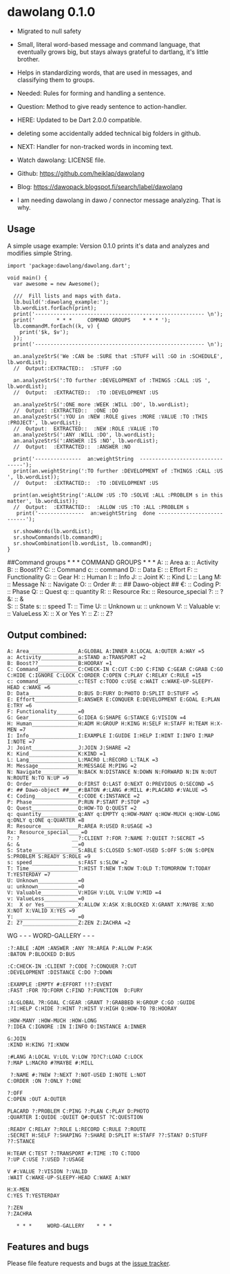 # dawolang  0.1.0

* Migrated to null safety
* Small, literal word-based message and command language, that eventually grows big, but stays always grateful to dartlang, it's little brother.
* Helps in standardizing words, that are used in messages, and classifying them to groups.
* Needed: Rules for forming and handling a sentence.
* Question: Method to give ready sentence to action-handler.
* HERE:  Updated to be Dart 2.0.0 compatible.
*   deleting some accidentally added technical big folders in github.
* NEXT: Handler for non-tracked words in incoming text.

* Watch dawolang: LICENSE file.
* Github: https://github.com/heiklap/dawolang
* Blog:  https://dawopack.blogspot.fi/search/label/dawolang 

* I am needing dawolang in dawo / connector message analyzing. That is why.
## Usage

A simple usage example:
Version 0.1.0  prints it's data and analyzes and modifies simple String.

    import 'package:dawolang/dawolang.dart';

    void main() {
      var awesome = new Awesome();

      ///  Fill lists and maps with data.
      lb.build(':dawolang_example:');
      lb.wordList.forEach(print);
      print('------------------------------------------------------- \n');
      print('       * * *     COMMAND GROUPS    * * * ');
      lb.commandM.forEach((k, v) {
        print('$k, $v');
      });
      print('------------------------------------------------------- \n');

      an.analyzeStrS('We :CAN be :SURE that :STUFF will :GO in :SCHEDULE', lb.wordList);
      //  Output::EXTRACTED::  :STUFF :GO 

      an.analyzeStrS(':TO further :DEVELOPMENT of :THINGS :CALL :US ', lb.wordList);
      //  Output:  :EXTRACTED::  :TO :DEVELOPMENT :US 

      an.analyzeStrS(':ONE more :WEEK :WILL :DO', lb.wordList);
      //  Output: :EXTRACTED::  :ONE :DO 
      an.analyzeStrS(':YOU in :NEW :ROLE gives :MORE :VALUE :TO :THIS :PROJECT', lb.wordList);
      //  Output:  EXTRACTED::  :NEW :ROLE :VALUE :TO 
      an.analyzeStrS(':ANY :WILL :DO', lb.wordList);
      an.analyzeStrS(':ANSWER :IS :NO', lb.wordList);
      //  Output:  :EXTRACTED::  :ANSWER :NO 
      
      print('---------------  an:weightString  --------------------------------');
      print(an.weightString(':TO further :DEVELOPMENT of :THINGS :CALL :US ', lb.wordList));
      //  Output:  :EXTRACTED::  :TO :DEVELOPMENT :US 
      
      print(an.weightString(':ALLOW :US :TO :SOLVE :ALL :PROBLEM s in this matter', lb.wordList));
      //  Output:  :EXTRACTED::  :ALLOW :US :TO :ALL :PROBLEM s 
       print('---------------  an:weightString  done ---------------------------');

      sr.showWords(lb.wordList);
      sr.showCommands(lb.commandM);
      sr.showCombination(lb.wordList, lb.commandM);
    }
##Command groups
       * * *     COMMAND GROUPS    * * * 
     A:  :: Area
     a:  :: Activity
     B:  :: Boost??
     C:  :: Command
     c:  :: command
     D:  :: Data
     E:  :: Effort
     F:  :: Functionality
     G:  :: Gear
     H:  :: Human
     I:  :: Info
     J:  :: Joint
     K:  :: Kind
     L:  :: Lang
     M:  :: Message
     N:  :: Navigate
     O:  :: Order
     #:  :: ## Dawo-object ##
     €:  :: Coding
     P:  :: Phase
     Q:  :: Quest
     q:  :: quantity
     R:  :: Resource
     Rx:  :: Resource_special
     ?:  :: ?                 
     &:  :: &                 
     S:  :: State
     s:  :: speed
     T:  :: Time
     U:  :: Unknown
     u:  :: unknown
     V:  :: Valuable
     v:  :: ValueLess
     X:  ::  X or Yes
     Y:  :: 
     Z:  :: Z?
## Output combined:

    A: Area________________A:GLOBAL A:INNER A:LOCAL A:OUTER A:WAY =5
    a: Activity____________a:STAND a:TRANSPORT =2
    B: Boost??_____________B:HOORAY =1
    C: Command_____________C:CHECK-IN C:CUT C:DO C:FIND C:GEAR C:GRAB C:GO C:HIDE C:IGNORE C:LOCK C:ORDER C:OPEN C:PLAY C:RELAY C:RULE =15
    c: command_____________c:TEST c:TODO c:USE c:WAIT c:WAKE-UP-SLEEPY-HEAD c:WAKE =6
    D: Data________________D:BUS D:FURY D:PHOTO D:SPLIT D:STUFF =5
    E: Effort______________E:ANSWER E:CONQUER E:DEVELOPMENT E:GOAL E:PLAN E:TRY =6
    F: Functionality_______=0
    G: Gear________________G:IDEA G:SHAPE G:STANCE G:VISION =4
    H: Human_______________H:ADM H:GROUP H:KING H:SELF H:STAFF H:TEAM H:X-MEN =7
    I: Info________________I:EXAMPLE I:GUIDE I:HELP I:HINT I:INFO I:MAP I:NOTE =7
    J: Joint_______________J:JOIN J:SHARE =2
    K: Kind________________K:KIND =1
    L: Lang________________L:MACRO L:RECORD L:TALK =3
    M: Message_____________M:MESSAGE M:PING =2
    N: Navigate____________N:BACK N:DISTANCE N:DOWN N:FORWARD N:IN N:OUT N:ROUTE N:TO N:UP =9
    O: Order_______________O:FIRST O:LAST O:NEXT O:PREVIOUS O:SECOND =5
    #: ## Dawo-object ##___#:BATON #:LANG #:MILL #:PLACARD #:VALUE =5
    €: Coding______________€:CODE €:INSTANCE =2
    P: Phase_______________P:RUN P:START P:STOP =3
    Q: Quest_______________Q:HOW-TO Q:QUEST =2
    q: quantity____________q:ANY q:EMPTY q:HOW-MANY q:HOW-MUCH q:HOW-LONG q:ONLY q:ONE q:QUARTER =8
    R: Resource____________R:AREA R:USED R:USAGE =3
    Rx: Resource_special____=0
    ?: ?                 __?:CLIENT ?:FOR ?:NAME ?:QUIET ?:SECRET =5
    &: &                 __=0
    S: State_______________S:ABLE S:CLOSED S:NOT-USED S:OFF S:ON S:OPEN S:PROBLEM S:READY S:ROLE =9
    s: speed_______________s:FAST s:SLOW =2
    T: Time________________T:HIST T:NEW T:NOW T:OLD T:TOMORROW T:TODAY T:YESTERDAY =7
    U: Unknown_____________=0
    u: unknown_____________=0
    V: Valuable____________V:HIGH V:LOL V:LOW V:MID =4
    v: ValueLess___________=0
    X:  X or Yes___________X:ALLOW X:ASK X:BLOCKED X:GRANT X:MAYBE X:NO X:NOT X:VALID X:YES =9
    Y: ____________________=0
    Z: Z?__________________Z:ZEN Z:ZACHRA =2
    
   WG  - - -      WORD-GALLERY    - - -  
   
    :?:ABLE :ADM :ANSWER :ANY ?R:AREA P:ALLOW P:ASK
    :BATON P:BLOCKED D:BUS
    
    :C:CHECK-IN :CLIENT ?:CODE ?:CONQUER ?:CUT
    :DEVELOPMENT :DISTANCE C:DO ?:DOWN
     
    :EXAMPLE :EMPTY #:EFFORT !!?:EVENT
    :FAST :FOR ?D:FORM C:FIND ?:FUNCTION  D:FURY
     
    :A:GLOBAL ?R:GOAL C:GEAR :GRANT ?:GRABBED H:GROUP C:GO :GUIDE
    :?I:HELP C:HIDE ?:HINT ?:HIST V:HIGH Q:HOW-TO ?B:HOORAY 
 
    :HOW-MANY :HOW-MUCH :HOW-LONG
    ?:IDEA C:IGNORE :IN I:INFO O:INSTANCE A:INNER
 
    G:JOIN
    :KIND H:KING ?I:KNOW
 
    :#LANG A:LOCAL V:LOL V:LOW ?D?C?:LOAD C:LOCK
    ?:MAP L:MACRO #?MAYBE #:MILL
 
     ?:NAME #:?NEW ?:NEXT ?:NOT-USED I:NOTE L:NOT
    C:ORDER :ON ?:ONLY ?:ONE
 
    ?:OFF
    C:OPEN :OUT A:OUTER
 
    PLACARD ?:PROBLEM C:PING ?:PLAN C:PLAY D:PHOTO
    :QUARTER I:QUIDE :QUIET Q#:QUEST ?C:QUESTION
 
    :READY C:RELAY ?:ROLE L:RECORD C:RULE ?:ROUTE 
    :SECRET H:SELF ?:SHAPING ?:SHARE D:SPLIT H:STAFF ??:STAN? D:STUFF ??:STANCE
 
    H:TEAM C:TEST ?:TRANSPORT #:TIME :TO C:TODO 
    ?:UP C:USE ?:USED ?:USAGE
 
    V #:VALUE ?:VISION ?:VALID
    :WAIT C:WAKE-UP-SLEEPY-HEAD C:WAKE A:WAY
 
    H:X-MEN
    C:YES T:YESTERDAY
 
    ?:ZEN
    ?:ZACHRA
 
       * * *     WORD-GALLERY    * * * 



## Features and bugs

Please file feature requests and bugs at the [issue tracker][tracker].

[tracker]: https://github.com/heiklap/dawolang/issues

